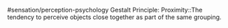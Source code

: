 #sensation/perception-psychology 
Gestalt Principle: Proximity::The tendency to perceive objects close together as part of the same grouping. 